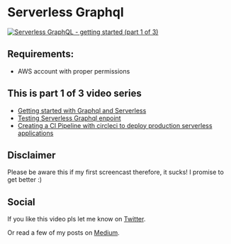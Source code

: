 # Serverless Graphql

[![Serverless GraphQL - getting started (part 1 of 3)](https://i.imgur.com/HJxcd12.png)](https://youtu.be/xMQEfb9mJNw "Serverless GraphQL - getting started (part 1 of 3)")

## Requirements:
- AWS account with proper permissions 

## This is part 1 of 3 video series
- [Getting started with Graphql and Serverless](https://youtu.be/xMQEfb9mJNw)
- [Testing Serverless Graphql enpoint](https://youtu.be/vbWQYXA5fWE)
- [Creating a CI Pipeline with circleci to deploy production serverless applications](https://youtu.be/V1vp29jJQRg)

## Disclaimer
Please be aware this if my first screencast therefore, it sucks! I promise to get better :)

## Social 
If you like this video pls let me know on [Twitter](https://twitter.com/andresmijares25).

Or read a few of my posts on [Medium](https://medium.com/@andresmijares25).
